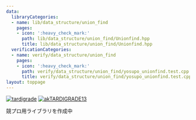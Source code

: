 ```yaml
---
data:
  libraryCategories:
  - name: lib/data_structure/union_find
    pages:
    - icon: ':heavy_check_mark:'
      path: lib/data_structure/union_find/Unionfind.hpp
      title: lib/data_structure/union_find/Unionfind.hpp
  verificationCategories:
  - name: verify/data_structure/union_find
    pages:
    - icon: ':heavy_check_mark:'
      path: verify/data_structure/union_find/yosupo_unionfind.test.cpp
      title: verify/data_structure/union_find/yosupo_unionfind.test.cpp
layout: toppage
---
```

[![tardigrade](https://img.shields.io/endpoint?url=https%3A%2F%2Fatcoder-badges.now.sh%2Fapi%2Fatcoder%2Fjson%2Ftardigrade)](https://atcoder.jp/users/tardigrade)
[![akTARDIGRADE13](https://img.shields.io/endpoint?url=https%3A%2F%2Fatcoder-badges.now.sh%2Fapi%2Fcodeforces%2Fjson%2FakTARDIGRADE13)](https://codeforces.com/profile/akTARDIGRADE13)

競プロ用ライブラリを作成中
